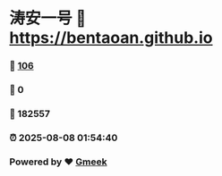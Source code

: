 # 涛安一号 :link: https://bentaoan.github.io 
### :page_facing_up: [106](https://bentaoan.github.io/tag.html) 
### :speech_balloon: 0 
### :hibiscus: 182557 
### :alarm_clock: 2025-08-08 01:54:40 
### Powered by :heart: [Gmeek](https://github.com/Meekdai/Gmeek)
